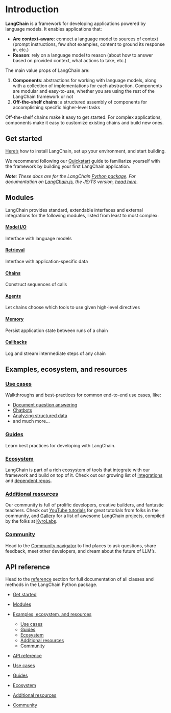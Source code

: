 # Introduction

**LangChain** is a framework for developing applications powered by language models. It enables applications that:

- **Are context-aware**: connect a language model to sources of context (prompt instructions, few shot examples, content to ground its response in, etc.)
- **Reason**: rely on a language model to reason (about how to answer based on provided context, what actions to take, etc.)

The main value props of LangChain are:

1. **Components**: abstractions for working with language models, along with a collection of implementations for each abstraction. Components are modular and easy-to-use, whether you are using the rest of the LangChain framework or not
1. **Off-the-shelf chains**: a structured assembly of components for accomplishing specific higher-level tasks

Off-the-shelf chains make it easy to get started. For complex applications, components make it easy to customize existing chains and build new ones.

## Get started[​](#get-started "Direct link to Get started")

[Here’s](/docs/get_started/installation) how to install LangChain, set up your environment, and start building.

We recommend following our [Quickstart](/docs/get_started/quickstart) guide to familiarize yourself with the framework by building your first LangChain application.

***Note**: These docs are for the LangChain [Python package](https://github.com/langchain-ai/langchain). For documentation on [LangChain.js](https://github.com/langchain-ai/langchainjs), the JS/TS version, [head here](https://js.langchain.com/docs).*

## Modules[​](#modules "Direct link to Modules")

LangChain provides standard, extendable interfaces and external integrations for the following modules, listed from least to most complex:

#### [Model I/O](/docs/modules/model_io/)[​](#model-io "Direct link to model-io")

Interface with language models

#### [Retrieval](/docs/modules/data_connection/)[​](#retrieval "Direct link to retrieval")

Interface with application-specific data

#### [Chains](/docs/modules/chains/)[​](#chains "Direct link to chains")

Construct sequences of calls

#### [Agents](/docs/modules/agents/)[​](#agents "Direct link to agents")

Let chains choose which tools to use given high-level directives

#### [Memory](/docs/modules/memory/)[​](#memory "Direct link to memory")

Persist application state between runs of a chain

#### [Callbacks](/docs/modules/callbacks/)[​](#callbacks "Direct link to callbacks")

Log and stream intermediate steps of any chain

## Examples, ecosystem, and resources[​](#examples-ecosystem-and-resources "Direct link to Examples, ecosystem, and resources")

### [Use cases](/docs/use_cases/question_answering/)[​](#use-cases "Direct link to use-cases")

Walkthroughs and best-practices for common end-to-end use cases, like:

- [Document question answering](/docs/use_cases/question_answering/)
- [Chatbots](/docs/use_cases/chatbots/)
- [Analyzing structured data](/docs/use_cases/qa_structured/sql/)
- and much more...

### [Guides](/docs/guides/)[​](#guides "Direct link to guides")

Learn best practices for developing with LangChain.

### [Ecosystem](/docs/integrations/providers/)[​](#ecosystem "Direct link to ecosystem")

LangChain is part of a rich ecosystem of tools that integrate with our framework and build on top of it. Check out our growing list of [integrations](/docs/integrations/providers/) and [dependent repos](/docs/additional_resources/dependents).

### [Additional resources](/docs/additional_resources/)[​](#additional-resources "Direct link to additional-resources")

Our community is full of prolific developers, creative builders, and fantastic teachers. Check out [YouTube tutorials](/docs/additional_resources/youtube) for great tutorials from folks in the community, and [Gallery](https://github.com/kyrolabs/awesome-langchain) for a list of awesome LangChain projects, compiled by the folks at [KyroLabs](https://kyrolabs.com).

### [Community](/docs/community)[​](#community "Direct link to community")

Head to the [Community navigator](/docs/community) to find places to ask questions, share feedback, meet other developers, and dream about the future of LLM’s.

## API reference[​](#api-reference "Direct link to API reference")

Head to the [reference](https://api.python.langchain.com) section for full documentation of all classes and methods in the LangChain Python package.

- [Get started](#get-started)

- [Modules](#modules)

- [Examples, ecosystem, and resources](#examples-ecosystem-and-resources)

  - [Use cases](#use-cases)
  - [Guides](#guides)
  - [Ecosystem](#ecosystem)
  - [Additional resources](#additional-resources)
  - [Community](#community)

- [API reference](#api-reference)

- [Use cases](#use-cases)

- [Guides](#guides)

- [Ecosystem](#ecosystem)

- [Additional resources](#additional-resources)

- [Community](#community)
